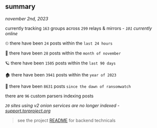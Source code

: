 
## summary
_november 2nd, 2023_

currently tracking `163` groups across `299` relays & mirrors - _`101` currently online_

⏲ there have been `24` posts within the `last 24 hours`

🦈 there have been `28` posts within the `month of november`

🪐 there have been `1505` posts within the `last 90 days`

🏚 there have been `3941` posts within the `year of 2023`

🦕 there have been `8631` posts `since the dawn of ransomwatch`

there are `96` custom parsers indexing posts

_`20` sites using v2 onion services are no longer indexed - [support.torproject.org](https://support.torproject.org/onionservices/v2-deprecation/)_

> see the project [README](https://github.com/joshhighet/ransomwatch#ransomwatch--) for backend technicals
